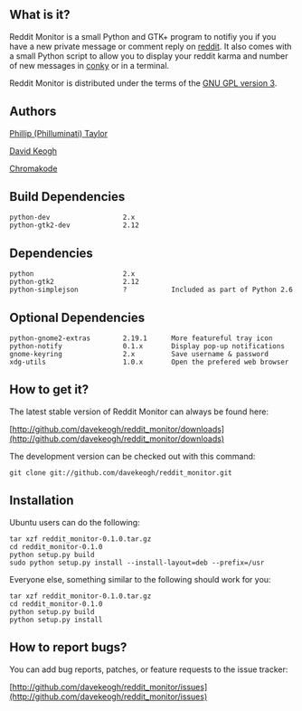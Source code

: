 What is it?
-----------

Reddit Monitor is a small Python and GTK+ program to notifiy you if you have a
new private message or comment reply on [reddit](http://reddit.com/). It also
comes with a small Python script to allow you to display your reddit karma and
number of new messages in [conky](http://conky.sourceforge.net/) or in a
terminal.

Reddit Monitor is distributed under the terms of the
[GNU GPL version 3](http://www.gnu.org/licenses/gpl.html).


Authors
-------

[Phillip (Philluminati) Taylor](http://github.com/PhillipTaylor)

[David Keogh](http://github.com/davekeogh)

[Chromakode](http://github.com/chromakode)


Build Dependencies
------------------

    python-dev                  2.x
    python-gtk2-dev             2.12


Dependencies
------------

    python                      2.x
    python-gtk2                 2.12        
    python-simplejson           ?           Included as part of Python 2.6
    

Optional Dependencies
---------------------

    python-gnome2-extras        2.19.1      More featureful tray icon
    python-notify               0.1.x       Display pop-up notifications
    gnome-keyring               2.x         Save username & password
    xdg-utils                   1.0.x       Open the prefered web browser


How to get it?
--------------

The latest stable version of Reddit Monitor can always be found here:
    
[http://github.com/davekeogh/reddit_monitor/downloads](http://github.com/davekeogh/reddit_monitor/downloads)

The development version can be checked out with this command:
    
    git clone git://github.com/davekeogh/reddit_monitor.git


Installation
------------

Ubuntu users can do the following:

    tar xzf reddit_monitor-0.1.0.tar.gz
    cd reddit_monitor-0.1.0
    python setup.py build
    sudo python setup.py install --install-layout=deb --prefix=/usr



Everyone else, something similar to the following should work for you:

    tar xzf reddit_monitor-0.1.0.tar.gz
    cd reddit_monitor-0.1.0
    python setup.py build
    python setup.py install


How to report bugs?
-------------------

You can add bug reports, patches, or feature requests to the issue tracker:

[http://github.com/davekeogh/reddit_monitor/issues](http://github.com/davekeogh/reddit_monitor/issues)

